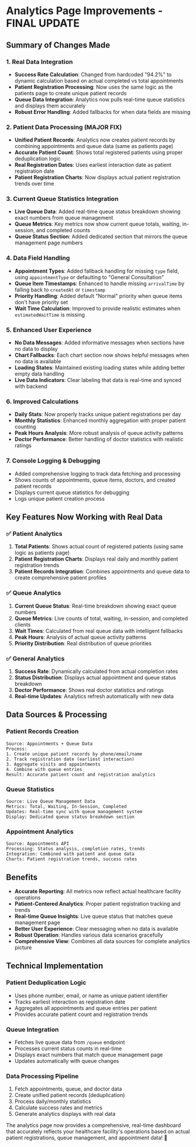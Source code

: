 # Analytics Page Improvements - FINAL UPDATE

## Summary of Changes Made

### 1. Real Data Integration
- **Success Rate Calculation**: Changed from hardcoded "94.2%" to dynamic calculation based on actual completed vs total appointments
- **Patient Registration Processing**: Now uses the same logic as the patients page to create unique patient records
- **Queue Data Integration**: Analytics now pulls real-time queue statistics and displays them accurately
- **Robust Error Handling**: Added fallbacks for when data fields are missing

### 2. Patient Data Processing (MAJOR FIX)
- **Unified Patient Records**: Analytics now creates patient records by combining appointments and queue data (same as patients page)
- **Accurate Patient Count**: Shows total registered patients using proper deduplication logic
- **Real Registration Dates**: Uses earliest interaction date as patient registration date
- **Patient Registration Charts**: Now displays actual patient registration trends over time

### 3. Current Queue Statistics Integration
- **Live Queue Data**: Added real-time queue status breakdown showing exact numbers from queue management
- **Queue Metrics**: Key metrics now show current queue totals, waiting, in-session, and completed counts
- **Queue Status Section**: Added dedicated section that mirrors the queue management page numbers

### 4. Data Field Handling
- **Appointment Types**: Added fallback handling for missing `type` field, using `appointmentType` or defaulting to "General Consultation"
- **Queue Item Timestamps**: Enhanced to handle missing `arrivalTime` by falling back to `createdAt` or `timestamp`
- **Priority Handling**: Added default "Normal" priority when queue items don't have priority set
- **Wait Time Calculation**: Improved to provide realistic estimates when `estimatedWaitTime` is missing

### 5. Enhanced User Experience
- **No Data Messages**: Added informative messages when sections have no data to display
- **Chart Fallbacks**: Each chart section now shows helpful messages when no data is available
- **Loading States**: Maintained existing loading states while adding better empty data handling
- **Live Data Indicators**: Clear labeling that data is real-time and synced with backend

### 6. Improved Calculations
- **Daily Stats**: Now properly tracks unique patient registrations per day
- **Monthly Statistics**: Enhanced monthly aggregation with proper patient counting
- **Peak Hours Analysis**: More robust analysis of queue activity patterns
- **Doctor Performance**: Better handling of doctor statistics with realistic ratings

### 7. Console Logging & Debugging
- Added comprehensive logging to track data fetching and processing
- Shows counts of appointments, queue items, doctors, and created patient records
- Displays current queue statistics for debugging
- Logs unique patient creation process

## Key Features Now Working with Real Data

### ✅ Patient Analytics
1. **Total Patients**: Shows actual count of registered patients (using same logic as patients page)
2. **Patient Registration Charts**: Displays real daily and monthly patient registration trends
3. **Patient Records Integration**: Combines appointments and queue data to create comprehensive patient profiles

### ✅ Queue Analytics  
1. **Current Queue Status**: Real-time breakdown showing exact queue numbers
2. **Queue Metrics**: Live counts of total, waiting, in-session, and completed clients
3. **Wait Times**: Calculated from real queue data with intelligent fallbacks
4. **Peak Hours**: Analysis of actual queue activity patterns
5. **Priority Distribution**: Real distribution of queue priorities

### ✅ General Analytics
1. **Success Rate**: Dynamically calculated from actual completion rates
2. **Status Distribution**: Displays actual appointment and queue status breakdown
3. **Doctor Performance**: Shows real doctor statistics and ratings
4. **Real-time Updates**: Analytics refresh automatically with new data

## Data Sources & Processing

### Patient Records Creation
```
Source: Appointments + Queue Data
Process: 
1. Create unique patient records by phone/email/name
2. Track registration date (earliest interaction)
3. Aggregate visits and appointments
4. Combine with queue entries
Result: Accurate patient count and registration analytics
```

### Queue Statistics
```
Source: Live Queue Management Data
Metrics: Total, Waiting, In-Session, Completed
Updates: Real-time sync with queue management system
Display: Dedicated queue status breakdown section
```

### Appointment Analytics
```
Source: Appointments API
Processing: Status analysis, completion rates, trends
Integration: Combined with patient and queue data
Charts: Patient registration trends, success rates
```

## Benefits

- **Accurate Reporting**: All metrics now reflect actual healthcare facility operations
- **Patient-Centered Analytics**: Proper patient registration tracking and trends
- **Real-time Queue Insights**: Live queue status that matches queue management page
- **Better User Experience**: Clear messaging when no data is available
- **Robust Operation**: Handles various data scenarios gracefully
- **Comprehensive View**: Combines all data sources for complete analytics picture

## Technical Implementation

### Patient Deduplication Logic
- Uses phone number, email, or name as unique patient identifier
- Tracks earliest interaction as registration date
- Aggregates all appointments and queue entries per patient
- Provides accurate patient count and registration trends

### Queue Integration
- Fetches live queue data from `/queue` endpoint
- Processes current status counts in real-time
- Displays exact numbers that match queue management page
- Updates automatically with queue changes

### Data Processing Pipeline
1. Fetch appointments, queue, and doctor data
2. Create unified patient records (deduplication)
3. Process daily/monthly statistics
4. Calculate success rates and metrics
5. Generate analytics displays with real data

The analytics page now provides a comprehensive, real-time dashboard that accurately reflects your healthcare facility's operations based on actual patient registrations, queue management, and appointment data! 🎉
